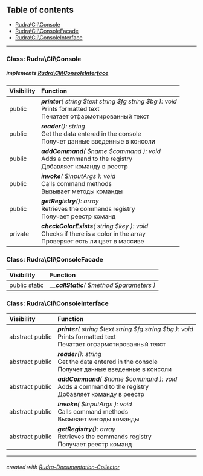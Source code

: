 ## Table of contents
- [Rudra\Cli\Console](#rudra_cli_console)
- [Rudra\Cli\ConsoleFacade](#rudra_cli_consolefacade)
- [Rudra\Cli\ConsoleInterface](#rudra_cli_consoleinterface)
<hr>

<a id="rudra_cli_console"></a>

### Class: Rudra\Cli\Console
##### implements [Rudra\Cli\ConsoleInterface](#rudra_cli_consoleinterface)
| Visibility | Function |
|:-----------|:---------|
|public|<em><strong>printer</strong>( string $text  string $fg  string $bg ): void</em><br>Prints formatted text<br>Печатает отфармотированный текст|
|public|<em><strong>reader</strong>(): string</em><br>Get the data entered in the console<br>Получет данные введенные в консоли|
|public|<em><strong>addCommand</strong>(  $name   $command ): void</em><br>Adds a command to the registry<br>Добавляет команду в реестр|
|public|<em><strong>invoke</strong>(  $inputArgs ): void</em><br>Calls command methods<br>Вызывает методы команды|
|public|<em><strong>getRegistry</strong>(): array</em><br>Retrieves the commands registry<br>Получает реестр команд|
|private|<em><strong>checkColorExists</strong>( string $key ): void</em><br>Checks if there is a color in the array<br>Проверяет есть ли цвет в массиве|


<a id="rudra_cli_consolefacade"></a>

### Class: Rudra\Cli\ConsoleFacade
| Visibility | Function |
|:-----------|:---------|
|public static|<em><strong>__callStatic</strong>(  $method   $parameters )</em><br>|


<a id="rudra_cli_consoleinterface"></a>

### Class: Rudra\Cli\ConsoleInterface
| Visibility | Function |
|:-----------|:---------|
|abstract public|<em><strong>printer</strong>( string $text  string $fg  string $bg ): void</em><br>Prints formatted text<br>Печатает отфармотированный текст|
|abstract public|<em><strong>reader</strong>(): string</em><br>Get the data entered in the console<br>Получет данные введенные в консоли|
|abstract public|<em><strong>addCommand</strong>(  $name   $command ): void</em><br>Adds a command to the registry<br>Добавляет команду в реестр|
|abstract public|<em><strong>invoke</strong>(  $inputArgs ): void</em><br>Calls command methods<br>Вызывает методы команды|
|abstract public|<em><strong>getRegistry</strong>(): array</em><br>Retrieves the commands registry<br>Получает реестр команд|
<hr>

###### created with [Rudra-Documentation-Collector](#https://github.com/Jagepard/Rudra-Documentation-Collector)
